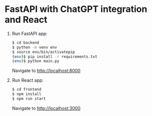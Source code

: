 # FastAPI with ChatGPT integration and React

1. Run FastAPI app:

    ```sh
    $ cd backend
    $ python -m venv env
    $ source env/bin/activatepip
    (env)$ pip install -r requirements.txt
    (env)$ python main.py
    ```

    Navigate to [http://localhost:8000](http://localhost:8000)

1. Run React app:

    ```sh
    $ cd frontend
    $ npm install
    $ npm run start
    ```

    Navigate to [http://localhost:3000](http://localhost:3000)
